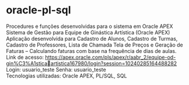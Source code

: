 # oracle-pl-sql
Procedures e funções desenvolvidas para o sistema em Oracle APEX
<br/>
Sistema de Gestão para Equipe de Ginástica Artística (Oracle APEX)
<br/>
Aplicação desenvolvida para Cadastro de Alunos, Cadastro de Turmas, Cadastro de Professores, Lista de Chamada
Tela de Preços e Geração de Faturas – Calculando faturas com base na frequência de dias de aulas.
<br/>
Link de acesso: https://apex.oracle.com/pls/apex/r/aabr_2/equipe-od-gin%C3%A1sticaartistica167980/login?session=10240285164488282
<br/>
Login: usuario_teste
Senha: usuario_teste
<br/>
Tecnologias utilizadas: Oracle APEX, PL/SQL, SQL
